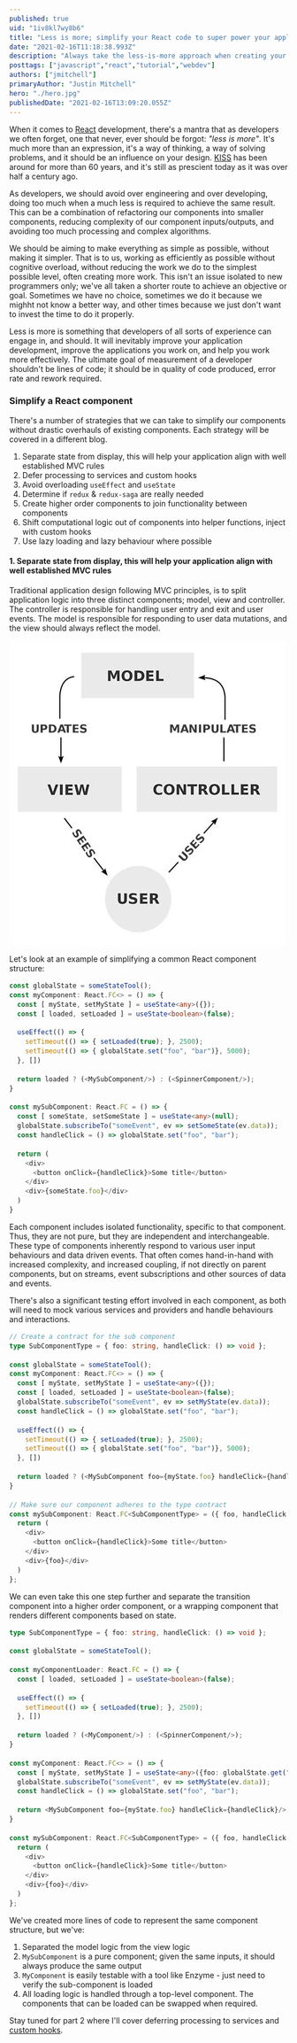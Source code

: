 ```yaml
---
published: true
uid: "1iv8kl7wy8b6"
title: "Less is more; simplify your React code to super power your applications - part 1"
date: "2021-02-16T11:18:38.993Z"
description: "Always take the less-is-more approach when creating your React components, this will super power your applications and make your development tasks easier"
posttags: ["javascript","react","tutorial","webdev"]
authors: ["jmitchell"]
primaryAuthor: "Justin Mitchell"
hero: "./hero.jpg"
publishedDate: "2021-02-16T13:09:20.055Z"
---
```


When it comes to [React][reactjs] development, there's a mantra that as developers we often forget, one that never, ever should be forgot: _"less is more"_. It's much more than an expression, it's a way of thinking, a way of solving problems, and it should be an influence on your design. [KISS][kiss] has been around for more than 60 years, and it's still as prescient today as it was over half a century ago.

As developers, we should avoid over engineering and over developing, doing too much when a much less is required to achieve the same result. This can be a combination of refactoring our components into smaller components, reducing complexity of our component inputs/outputs, and avoiding too much processing and complex algorithms.

We should be aiming to make everything as simple as possible, without making it simpler. That is to us, working as efficiently as possible without cognitive overload, without reducing the work we do to the simplest possible level, often creating more work. This isn't an issue isolated to new programmers only; we've all taken a shorter route to achieve an objective or goal. Sometimes we have no choice, sometimes we do it because we mighht not know a better way, and other times because we just don't want to invest the time to do it properly.

Less is more is something that developers of all sorts of experience can engage in, and should. It will inevitably improve your application development, improve the applications you work on, and help you work more effectively. The ultimate goal of measurement of a developer shouldn't be lines of code; it should be in quality of code produced, error rate and rework required.

### Simplify a React component

There's a number of strategies that we can take to simplify our components without drastic overhauls of existing components. Each strategy will be covered in a different blog.

1. Separate state from display, this will help your application align with well established MVC rules
2. Defer processing to services and custom hooks
3. Avoid overloading `useEffect` and `useState`
4. Determine if `redux` & `redux-saga` are really needed
5. Create higher order components to join functionality between components
6. Shift computational logic out of components into helper functions, inject with custom hooks
7. Use lazy loading and lazy behaviour where possible

#### 1. Separate state from display, this will help your application align with well established MVC rules
Traditional application design following MVC principles, is to split application logic into three distinct components; model, view and controller. The controller is responsible for handling user entry and exit and user events. The model is responsible for responding to user data mutations, and the view should always reflect the model.

![MVC overview](./mvc.jpg)

Let's look at an example of simplifying a common React component structure:

```typescript
const globalState = someStateTool();
const myComponent: React.FC<> = () => {
  const [ myState, setMyState ] = useState<any>({});
  const [ loaded, setLoaded ] = useState<boolean>(false);

  useEffect(() => {
    setTimeout(() => { setLoaded(true); }, 2500);
    setTimeout(() => { globalState.set("foo", "bar")}, 5000);
  }, [])

  return loaded ? (<MySubComponent/>) : (<SpinnerComponent/>);
}

const mySubComponent: React.FC = () => {
  const [ someState, setSomeState ] = useState<any>(null);
  globalState.subscribeTo("someEvent", ev => setSomeState(ev.data));
  const handleClick = () => globalState.set("foo", "bar");

  return (
    <div>
      <button onClick={handleClick}>Some title</button>
    </div>
    <div>{someState.foo}</div>
  )
}
```

Each component includes isolated functionality, specific to that component. Thus, they are not pure, but they are independent and interchangeable. These type of components inherently respond to various user input behaviours and data driven events. That often comes hand-in-hand with increased complexity, and increased coupling, if not directly on parent components, but on streams, event subscriptions and other sources of data and events.

There's also a significant testing effort involved in each component, as both will need to mock various services and providers and handle behaviours and interactions.

```typescript
// Create a contract for the sub component
type SubComponentType = { foo: string, handleClick: () => void };

const globalState = someStateTool();
const myComponent: React.FC<> = () => {
  const [ myState, setMyState ] = useState<any>({});
  const [ loaded, setLoaded ] = useState<boolean>(false);
  globalState.subscribeTo("someEvent", ev => setMyState(ev.data));
  const handleClick = () => globalState.set("foo", "bar");

  useEffect(() => {
    setTimeout(() => { setLoaded(true); }, 2500);
    setTimeout(() => { globalState.set("foo", "bar")}, 5000);
  }, [])

  return loaded ? (<MySubComponent foo={myState.foo} handleClick={handleClick}/>) : (<SpinnerComponent/>);
}

// Make sure our component adheres to the type contract
const mySubComponent: React.FC<SubComponentType> = ({ foo, handleClick }) => {
  return (
    <div>
      <button onClick={handleClick}>Some title</button>
    </div>
    <div>{foo}</div>
  )
};
```

We can even take this one step further and separate the transition component into a higher order component, or a wrapping component that renders different components based on state.

```typescript
type SubComponentType = { foo: string, handleClick: () => void };

const globalState = someStateTool();

const myComponentLoader: React.FC = () => {
  const [ loaded, setLoaded ] = useState<boolean>(false);

  useEffect(() => {
    setTimeout(() => { setLoaded(true); }, 2500);
  }, [])

  return loaded ? (<MyComponent/>) : (<SpinnerComponent/>);
}

const myComponent: React.FC<> = () => {
  const [ myState, setMyState ] = useState<any>({foo: globalState.get("foo")});
  globalState.subscribeTo("someEvent", ev => setMyState(ev.data));
  const handleClick = () => globalState.set("foo", "bar");

  return <MySubComponent foo={myState.foo} handleClick={handleClick}/>;
}

const mySubComponent: React.FC<SubComponentType> = ({ foo, handleClick }) => {
  return (
    <div>
      <button onClick={handleClick}>Some title</button>
    </div>
    <div>{foo}</div>
  )
};
```

We've created more lines of code to represent the same component structure, but we've:
1. Separated the model logic from the view logic
2. `MySubComponent` is a pure component; given the same inputs, it should always produce the same output
3. `MyComponent` is easily testable with a tool like Enzyme - just need to verify the sub-component is loaded
4. All loading logic is handled through a top-level component. The components that can be loaded can be swapped when required.

Stay tuned for part 2 where I'll cover deferring processing to services and [custom hooks][customhooks].

[kiss]: https://en.wikipedia.org/wiki/KISS_principle
[reactjs]: https://reactjs.org/
[customhooks]: https://reactjs.org/docs/hooks-custom.html